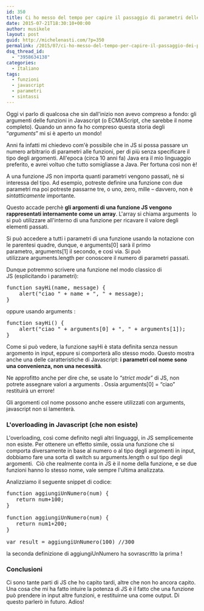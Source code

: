 ```yaml
---
id: 350
title: Ci ho messo del tempo per capire il passaggio di parametri delle funzioni Javascript
date: 2015-07-21T18:30:10+00:00
author: musikele
layout: post
guid: http://michelenasti.com/?p=350
permalink: /2015/07/ci-ho-messo-del-tempo-per-capire-il-passaggio-dei-parametri-in-javascript/
dsq_thread_id:
  - "3958634138"
categories:
  - Italiano
tags:
  - funzioni
  - javascript
  - parametri
  - sintassi
---
```

Oggi vi parlo di qualcosa che sin dall'inizio non avevo compreso a fondo: gli argumenti delle funzioni in Javascript (o ECMAScript, che sarebbe il nome completo). Quando un anno fa ho compreso questa storia degli &#8220;_arguments_&#8221; mi si è aperto un mondo!

Anni fa infatti mi chiedevo com'è possibile che in JS si possa passare un numero arbitrario di parametri alle funzioni, per di più senza specificare il tipo degli argomenti. All'epoca (circa 10 anni fa) Java era il mio linguaggio preferito, e avrei voltuo che tutto somigliasse a Java. Per fortuna così non è!

A una funzione JS non importa quanti parametri vengono passati, nè si interessa del tipo. Ad esempio, potreste definire una funzione con due parametri ma poi potreste passarne tre, o uno, zero, mille &#8211; davvero, non è _sintatticamente_ importante.

Questo accade perchè **gli argomenti di una funzione JS vengono rappresentati internamente come un array**. L'array si chiama <span class="lang:js decode:true  crayon-inline ">arguments</span>  lo si può utilizzare all'interno di una funzione per ricavare il valore degli elementi passati.

Si può accedere a tutti i parametri di una funzione usando la notazione con le parentesi quadre, dunque, e <span class="lang:default decode:true  crayon-inline ">arguments[0]</span> sarà il primo parametro, <span class="lang:default decode:true crayon-inline">arguments[1]</span> il secondo, e così via. Si può utilizzare <span class="lang:default decode:true  crayon-inline ">arguments.length</span> per conoscere il numero di parametri passati.

Dunque potremmo scrivere una funzione nel modo classico di JS (esplicitando i parametri):

<pre class="lang:js decode:true" title="classico modo di definire una funzione">function sayHi(name, message) {
    alert("ciao " + name + ", " + message);
}</pre>

oppure usando <span class="lang:default decode:true  crayon-inline ">arguments</span> :

<pre class="lang:js decode:true " title="usando arguments">function sayHi() {
    alert("ciao " + arguments[0] + ", " + arguments[1]);
}</pre>

Come si può vedere, la funzione sayHi è stata definita senza nessun argomento in input, eppure si comporterà allo stesso modo. Questo mostra anche una delle caratteristiche di Javascript: **i parametri col nome sono una convenienza, non una necessità**.

Ne approfitto anche per dire che, se usate lo _&#8220;strict mode&#8221;_ di JS, non potrete assegnare valori a <span class="lang:default decode:true  crayon-inline ">arguments</span> . Ossia <span class="lang:default decode:true  crayon-inline ">arguments[0] = &#8220;ciao&#8221;</span>  restituirà un errore!

Gli argomenti col nome possono anche essere utilizzati con arguments, javascript non si lamenterà.

### L'overloading in Javascript (che non esiste)

L'overloading, così come definito negli altri linguaggi, in JS semplicemente non esiste. Per ottenere un effetto simile, ossia una funzione che si comporta diversamente in base al numero o al tipo degli argomenti in input, dobbiamo fare una sorta di switch su <span class="lang:default decode:true  crayon-inline">arguments.length</span> o sul tipo degli argomenti.  Ciò che realmente conta in JS è il nome della funzione, e se due funzioni hanno lo stesso nome, vale sempre l'ultima analizzata.

Analizziamo il seguente snippet di codice:

<pre class="lang:js decode:true">function aggiungiUnNumero(num) {
   return num+100;
}

function aggiungiUnNumero(num) {
   return num1+200; 
}

var result = aggiungiUnNumero(100) //300</pre>

la seconda definizione di aggiungiUnNumero ha sovrascritto la prima !

### Conclusioni

Ci sono tante parti di JS che ho capito tardi, altre che non ho ancora capito. Una cosa che mi ha fatto intuire la potenza di JS è il fatto che una funzione può prendere in input altre funzioni, e restituirne una come output. Di questo parlerò in futuro. Adios!